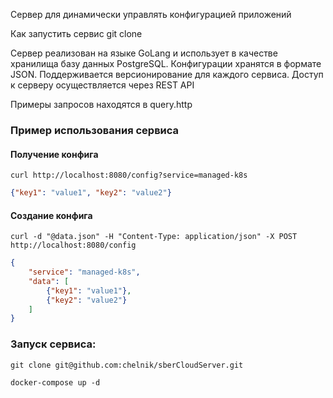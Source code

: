 Сервер для динамически управлять конфигурацией приложений

Как запустить сервис 
git clone 

Сервер реализован на языке GoLang и использует в качестве хранилища базу данных PostgreSQL. 
Конфигурации хранятся в формате JSON.
Поддерживается версионирование для каждого сервиса.
Доступ к серверу осуществляется через REST API

Примеры запросов находятся в query.http

### Пример использования сервиса
#### Получение конфига

`curl http://localhost:8080/config?service=managed-k8s`

```json
{"key1": "value1", "key2": "value2"}
```

#### Создание конфига

`curl -d "@data.json" -H "Content-Type: application/json" -X POST http://localhost:8080/config`

```json
{
    "service": "managed-k8s",
    "data": [
        {"key1": "value1"},
        {"key2": "value2"}
    ]
}
```

### Запуск сервиса:
```git clone git@github.com:chelnik/sberCloudServer.git```

```docker-compose up -d```